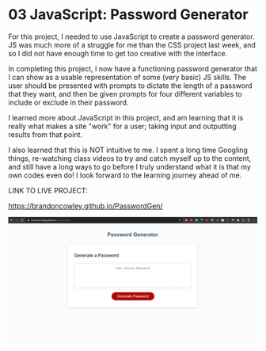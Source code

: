 # 03 JavaScript: Password Generator
For this project, I needed to use JavaScript to create a password generator. JS was much more of a struggle for me than the CSS project last week, and so I did not have enough time to get too creative with the interface. 


In completing this project, I now have a functioning password generator that I can show as a usable representation of some (very basic) JS skills. The user should be presented with prompts to dictate the length of a password that they want, and then be given prompts for four different variables to include or exclude in their password.

I learned more about JavaScript in this project, and am learning that it is really what makes a site "work" for a user; taking input and outputting results from that point. 

I also learned that this is NOT intuitive to me. I spent a long time Googling things, re-watching class videos to try and catch myself up to the content, and still have a long ways to go before I truly understand what it is that my own codes even do! I look forward to the learning journey ahead of me.

LINK TO LIVE PROJECT:

https://brandoncowley.github.io/PasswordGen/

![The password generator screenshot lives in my repo, as well as here.](./PasswordGenLiveScreenshot.jpg/)